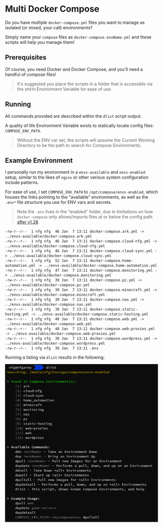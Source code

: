 # Multi Docker Compose

Do you have multiple `docker-compose.yml` files you want to manage as isolated (or mixed, your call) environments?

Simply name your `compose` files as `docker-compose.envName.yml` and these scripts will help you manage them!

## Prerequisites

Of course, you need Docker and Docker Compose, and you'll need a handful of compose files!

> It's suggested you place the scripts in a folder that is accessible via the `$PATH` Environment Variable for ease of use.

## Running

All commands provided are described within the `dlist` script output.

A quality of life Environment Variable exists to statically locate config files: `COMPOSE_ENV_PATH`.

> Without the ENV var set, the scripts will assume the Current Working Directory to be the path to search for Compose Environments.


## Example Environment

I personally run my environment in a `envs-available` and `envs-enabled` setup, similar to the likes of `nginx` or other various system configuration include patterns.

For ease of use, I set `COMPOSE_ENV_PATH` to `/opt/compose/envs-enabled`, which houses the links pointing to the "available" environments, as well as the `.env*` file structure you use for ENV vars and secrets.

> Note the `.env` lives *in* the "enabled" folder, due to limitations on how `docker-compose` only allows/imports files at or below the config path [after v1.28](https://docs.docker.com/compose/env-file/). 

```
-rw-r--r--  1 nfg nfg  46 Jan  7 13:11 docker-compose.ark.yml -> ../envs-available/docker-compose.ark.yml
-rw-r--r--  1 nfg nfg  46 Jan  7 13:11 docker-compose.cloud-nfg.yml -> ../envs-available/docker-compose.cloud-nfg.yml
-rw-r--r--  1 nfg nfg  46 Jan  7 13:11 docker-compose.cloud-sync.yml -> ../envs-available/docker-compose.cloud-sync.yml
-rw-r--r--  1 nfg nfg  52 Jan  7 13:11 docker-compose.home-automation.yml -> ../envs-available/docker-compose.home-automation.yml
-rw-r--r--  1 nfg nfg  47 Jan  7 13:11 docker-compose.monitoring.yml -> ../envs-available/docker-compose.monitoring.yml
-rw-r--r--  1 nfg nfg  39 Jan  7 13:11 docker-compose.pz.yml -> ../envs-available/docker-compose.pz.yml
-rw-r--r--  1 nfg nfg  39 Jan  7 13:11 docker-compose.minecraft.yml -> ../envs-available/docker-compose.minecraft.yml
-rw-r--r--  1 nfg nfg  39 Jan  7 13:11 docker-compose.nas.yml -> ../envs-available/docker-compose.nas.yml
-rw-r--r--  1 nfg nfg  39 Jan  7 13:11 docker-compose.static-hosting.yml -> ../envs-available/docker-compose.static-hosting.yml
-rw-r--r--  1 nfg nfg  40 Jan  7 13:11 docker-compose.web.yml -> ../envs-available/docker-compose.web.yml
-rw-r--r--  1 nfg nfg  40 Jan  7 13:11 docker-compose.web-proxies.yml -> ../envs-available/docker-compose.web-proxies.yml
-rw-r--r--  1 nfg nfg  39 Jan  7 13:11 docker-compose.wordpress.yml -> ../envs-available/docker-compose.wordpress.yml
-rw-r--r--  1 nfg nfg  39 Jan  7 13:11 .env
```

Running a listing via `dlist` results in the following:

![alt text](./assets/dlist-demo.png)
